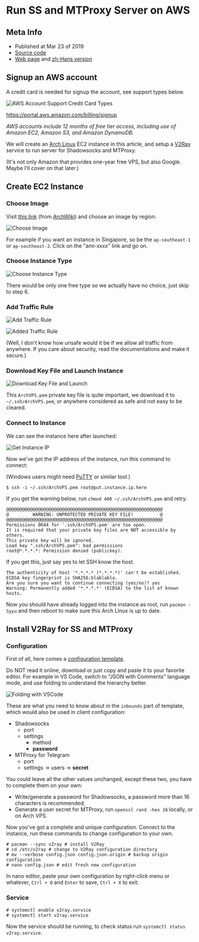 # Run SS and MTProxy Server on AWS

## Meta Info

- Published at Mar 23 of 2019
- [Source code][source]
- [Web page][page] and [zh-Hans version][page_zhs]

[source]: https://raw.githubusercontent.com/liolok/liolok.com/master/run-ss-and-mtproxy-server-on-aws/index.md
[page]: https://liolok.com/run-ss-and-mtproxy-server-on-aws
[page_zhs]: https://liolok.com/zhs/run-ss-and-mtproxy-server-on-aws

## Signup an AWS account

A credit card is needed for signup the account, see support types below.

![AWS Account Support Credit Card Types](./aws-credit-card-types.webp)

https://portal.aws.amazon.com/billing/signup

*AWS accounts include 12 months of free tier access,
including use of Amazon EC2, Amazon S3, and Amazon DynamoDB.*

We will create an [Arch Linux][0] EC2 instance in this article,
and setup a [V2Ray][1] service to run server for Shadowsocks and MTProxy.

[0]: https://www.archlinux.org/
[1]: https://www.v2ray.com/en/index.html "Project V · Project V"

(It's not only Amazon that provides one-year free VPS,
but also Google. Maybe I'll cover on that later.)

## Create EC2 Instance

### Choose Image

Visit [this link][2] (from [ArchWiki][3]) and choose an image by region.

![Choose Image](./choose-image.webp)

[2]: https://www.uplinklabs.net/projects/arch-linux-on-ec2/
[3]: https://wiki.archlinux.org/index.php/Arch_Linux_AMIs_for_Amazon_Web_Services "Arch Linux AMIs for Amazon Web Services - ArchWiki"

For example if you want an instance in Singapore, so be the `ap-southeast-1` or `ap-southeast-2`.
Click on the "ami-xxxx" link and go on.

### Choose Instance Type

![Choose Instance Type](./choose-instance-type.webp)

There would be only one free type so we actually have no choice, just skip to step 6.

### Add Traffic Rule

![Add Traffic Rule](./add-traffic-rule.webp)

![Added Traffic Rule](./added-traffic-rule.webp)

(Well, I don't know how unsafe would it be if we allow all traffic from anywhere.
If you care about security, read the documentations and make it secure.)

### Download Key File and Launch Instance

![Download Key File and Launch](./download-key-file-and-launch.webp)

This `ArchVPS.pem` private key file is quite important, we download it to `~/.ssh/ArchVPS.pem`,
or anywhere considered as safe and not easy to be cleared.

### Connect to Instance

We can see the instance here after launched:

![Get Instance IP](./get-instance-ip.webp "Get Instance IP")

Now we've got the IP address of the instance, run this command to connect:

(Windows users might need [PuTTY][4] or similar tool.)

```console
$ ssh -i ~/.ssh/ArchVPS.pem root@put.instance.ip.here
```

[4]: https://www.putty.org/ "Download PuTTY - a free SSH and telnet client for Windows"

If you get the warning below, run `chmod 400 ~/.ssh/ArchVPS.pem` and retry.

```console
@@@@@@@@@@@@@@@@@@@@@@@@@@@@@@@@@@@@@@@@@@@@@@@@@@@@@@@@@@@
@         WARNING: UNPROTECTED PRIVATE KEY FILE!          @
@@@@@@@@@@@@@@@@@@@@@@@@@@@@@@@@@@@@@@@@@@@@@@@@@@@@@@@@@@@
Permissions 0644 for '.ssh/ArchVPS.pem' are too open.
It is required that your private key files are NOT accessible by others.
This private key will be ignored.
Load key ".ssh/ArchVPS.pem": bad permissions
root@*.*.*.*: Permission denied (publickey).
```

If you get this, just say yes to let SSH know the host.

```console
The authenticity of host '*.*.*.* (*.*.*.*)' can't be established.
ECDSA key fingerprint is SHA256:blablabla.
Are you sure you want to continue connecting (yes/no)? yes
Warning: Permanently added '*.*.*.*' (ECDSA) to the list of known hosts.
```

Now you should have already logged into the instance as root, run `pacman -Syyu`
and then reboot to make sure this Arch Linux is up to date.

## Install V2Ray for SS and MTProxy

### Configuration

First of all, here comes a [configuration template](./v2ray-server-configuration.jsonc "V2ray server configuration file").

Do NOT read it online, download or just copy and paste it to your favorite editor.
For example in VS Code, switch to "JSON with Comments" language mode,
and use folding to understand the hierarchy better.

![Folding with VSCode](./folding-with-vscode.webp "Folding with VSCode")

These are what you need to know about in the `inbounds` part of template,
which would also be used in client configuration:

- Shadowsocks
    - port
    - settings
        - method
        - **password**
- MTProxy for Telegram
    - port
    - settings -> users -> **secret**

You could leave all the other values unchanged, except these two,
you have to complete them on your own:

- Write/generate a password for Shadowsocks, a password more than 16 characters is recommended;
- Generate a user secret for MTProxy, run `openssl rand -hex 16` locally, or on Arch VPS.

Now you've got a complete and unique configuration.
Connect to the instance, run these commands to change configuration to your own.

```console
# pacman --sync v2ray # install V2Ray
# cd /etc/v2ray # change to V2Ray configuration directory
# mv --verbose config.json config.json.origin # backup origin configuration
# nano config.json # edit fresh new configuration
```

In nano editor, paste your own configuration by right-click menu or whatever,
`Ctrl + O` and `Enter` to save, `Ctrl + X` to exit.

### Service

```console
# systemctl enable v2ray.service
# systemctl start v2ray.service
```

Now the service should be running, to check status run `systemctl status v2ray.service`.
